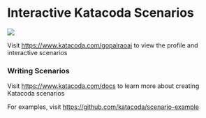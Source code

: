 # Interactive Katacoda Scenarios

[![](http://shields.katacoda.com/katacoda/gopalraoai/count.svg)](https://www.katacoda.com/gopalraoai "Get your profile on Katacoda.com")

Visit https://www.katacoda.com/gopalraoai to view the profile and interactive scenarios

### Writing Scenarios
Visit https://www.katacoda.com/docs to learn more about creating Katacoda scenarios

For examples, visit https://github.com/katacoda/scenario-example
